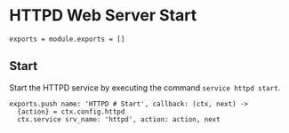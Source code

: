
# HTTPD Web Server Start

    exports = module.exports = []

## Start

Start the HTTPD service by executing the command `service httpd start`.

    exports.push name: 'HTTPD # Start', callback: (ctx, next) ->
      {action} = ctx.config.httpd
      ctx.service srv_name: 'httpd', action: action, next